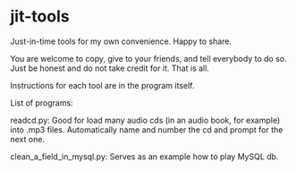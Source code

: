 jit-tools
=========

Just-in-time tools for my own convenience.  Happy to share.

You are welcome to copy, give to your friends, and tell everybody to
do so.  Just be honest and do not take credit for it.  That is all.

Instructions for each tool are in the program itself.

List of programs:

readcd.py: Good for load many audio cds (in an audio book, for example)
into .mp3 files.  Automatically name and number the cd and prompt for
the next one.

clean_a_field_in_mysql.py: Serves as an example how to play MySQL db.
